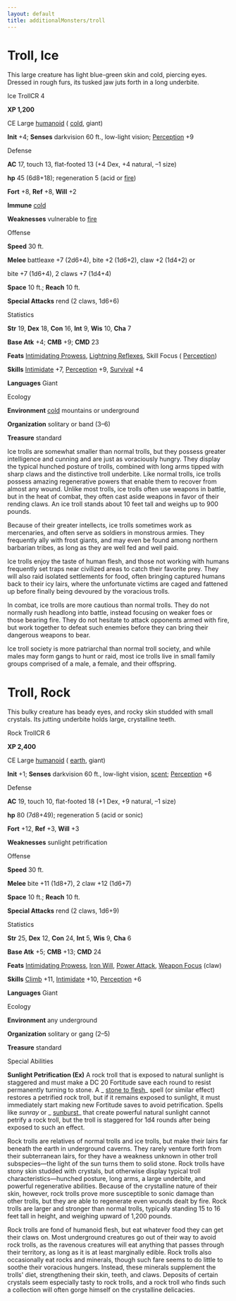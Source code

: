 ```yaml
---
layout: default
title: additionalMonsters/troll
---
```

# Troll, Ice

This large creature has light blue-green skin and cold, piercing eyes. Dressed in rough furs, its tusked jaw juts forth in a long underbite.

Ice TrollCR 4

**XP 1,200**

CE Large [humanoid](monsters/creatureTypes#_humanoid) ( [cold](monsters/creatureTypes#_cold-subtype), giant)

**Init** +4; **Senses** darkvision 60 ft., low-light vision; [Perception](additionalMonsters/../skills/perception#_perception) +9

Defense

**AC** 17, touch 13, flat-footed 13 (+4 Dex, +4 natural, –1 size)

**hp** 45 (6d8+18); regeneration 5 (acid or [fire](monsters/creatureTypes#_fire-subtype))

**Fort** +8, **Ref** +8, **Will** +2

**Immune** [cold](monsters/creatureTypes#_cold-subtype)

**Weaknesses** vulnerable to [fire](monsters/creatureTypes#_fire-subtype)

Offense

**Speed** 30 ft.

**Melee** battleaxe +7 (2d6+4), bite +2 (1d6+2), claw +2 (1d4+2) or

bite +7 (1d6+4), 2 claws +7 (1d4+4)

**Space** 10 ft.; **Reach** 10 ft.

**Special Attacks** rend (2 claws, 1d6+6)

Statistics

**Str** 19, **Dex** 18, **Con** 16, **Int** 9, **Wis** 10, **Cha** 7

**Base Atk** +4; **CMB** +9; **CMD** 23

**Feats** [Intimidating Prowess](additionalMonsters/../feats#_intimidating-prowess), [Lightning Reflexes](additionalMonsters/../feats#_lightning-reflexes), Skill Focus ( [Perception](additionalMonsters/../skills/perception#_perception))

**Skills** [Intimidate](additionalMonsters/../skills/intimidate#_intimidate) +7, [Perception](additionalMonsters/../skills/perception#_perception) +9, [Survival](additionalMonsters/../skills/survival#_survival) +4

**Languages** Giant

Ecology

**Environment** [cold](monsters/creatureTypes#_cold-subtype) mountains or underground

**Organization** solitary or band (3–6)

**Treasure** standard

Ice trolls are somewhat smaller than normal trolls, but they possess greater intelligence and cunning and are just as voraciously hungry. They display the typical hunched posture of trolls, combined with long arms tipped with sharp claws and the distinctive troll underbite. Like normal trolls, ice trolls possess amazing regenerative powers that enable them to recover from almost any wound. Unlike most trolls, ice trolls often use weapons in battle, but in the heat of combat, they often cast aside weapons in favor of their rending claws. An ice troll stands about 10 feet tall and weighs up to 900 pounds.

Because of their greater intellects, ice trolls sometimes work as mercenaries, and often serve as soldiers in monstrous armies. They frequently ally with frost giants, and may even be found among northern barbarian tribes, as long as they are well fed and well paid.

Ice trolls enjoy the taste of human flesh, and those not working with humans frequently set traps near civilized areas to catch their favorite prey. They will also raid isolated settlements for food, often bringing captured humans back to their icy lairs, where the unfortunate victims are caged and fattened up before finally being devoured by the voracious trolls.

In combat, ice trolls are more cautious than normal trolls. They do not normally rush headlong into battle, instead focusing on weaker foes or those bearing fire. They do not hesitate to attack opponents armed with fire, but work together to defeat such enemies before they can bring their dangerous weapons to bear.

Ice troll society is more patriarchal than normal troll society, and while males may form gangs to hunt or raid, most ice trolls live in small family groups comprised of a male, a female, and their offspring.

# Troll, Rock

This bulky creature has beady eyes, and rocky skin studded with small crystals. Its jutting underbite holds large, crystalline teeth.

Rock TrollCR 6

**XP 2,400**

CE Large [humanoid](monsters/creatureTypes#_humanoid) ( [earth](monsters/creatureTypes#_earth-subtype), giant)

**Init** +1; **Senses** darkvision 60 ft., low-light vision, [scent](monsters/universalMonsterRules#_scent); [Perception](additionalMonsters/../skills/perception#_perception) +6

Defense

**AC** 19, touch 10, flat-footed 18 (+1 Dex, +9 natural, –1 size)

**hp** 80 (7d8+49); regeneration 5 (acid or sonic)

**Fort** +12, **Ref** +3, **Will** +3

**Weaknesses** sunlight petrification

Offense

**Speed** 30 ft.

**Melee** bite +11 (1d8+7), 2 claw +12 (1d6+7)

**Space** 10 ft.; **Reach** 10 ft.

**Special Attacks** rend (2 claws, 1d6+9)

Statistics

**Str** 25, **Dex** 12, **Con** 24, **Int** 5, **Wis** 9, **Cha** 6

**Base Atk** +5; **CMB** +13; **CMD** 24

**Feats** [Intimidating Prowess](additionalMonsters/../feats#_intimidating-prowess), [Iron Will](additionalMonsters/../feats#_iron-will), [Power Attack](additionalMonsters/../feats#_power-attack), [Weapon Focus](additionalMonsters/../feats#_weapon-focus) (claw)

**Skills** [Climb](additionalMonsters/../skills/climb#_climb) +11, [Intimidate](additionalMonsters/../skills/intimidate#_intimidate) +10, [Perception](additionalMonsters/../skills/perception#_perception) +6

**Languages** Giant

Ecology

**Environment** any underground

**Organization** solitary or gang (2–5)

**Treasure** standard

Special Abilities

**Sunlight Petrification (Ex)** A rock troll that is exposed to natural sunlight is staggered and must make a DC 20 Fortitude save each round to resist permanently turning to stone. A _ [stone to flesh](additionalMonsters/../spells/stoneToFlesh#_stone-to-flesh)_ spell (or similar effect) restores a petrified rock troll, but if it remains exposed to sunlight, it must immediately start making new Fortitude saves to avoid petrification. Spells like _sunray_ or _ [sunburst](additionalMonsters/../spells/sunburst#_sunburst)_ that create powerful natural sunlight cannot petrify a rock troll, but the troll is staggered for 1d4 rounds after being exposed to such an effect.

Rock trolls are relatives of normal trolls and ice trolls, but make their lairs far beneath the earth in underground caverns. They rarely venture forth from their subterranean lairs, for they have a weakness unknown in other troll subspecies—the light of the sun turns them to solid stone. Rock trolls have stony skin studded with crystals, but otherwise display typical troll characteristics—hunched posture, long arms, a large underbite, and powerful regenerative abilities. Because of the crystalline nature of their skin, however, rock trolls prove more susceptible to sonic damage than other trolls, but they are able to regenerate even wounds dealt by fire. Rock trolls are larger and stronger than normal trolls, typically standing 15 to 16 feet tall in height, and weighing upward of 1,200 pounds.

Rock trolls are fond of humanoid flesh, but eat whatever food they can get their claws on. Most underground creatures go out of their way to avoid rock trolls, as the ravenous creatures will eat anything that passes through their territory, as long as it is at least marginally edible. Rock trolls also occasionally eat rocks and minerals, though such fare seems to do little to soothe their voracious hungers. Instead, these minerals supplement the trolls' diet, strengthening their skin, teeth, and claws. Deposits of certain crystals seem especially tasty to rock trolls, and a rock troll who finds such a collection will often gorge himself on the crystalline delicacies.

